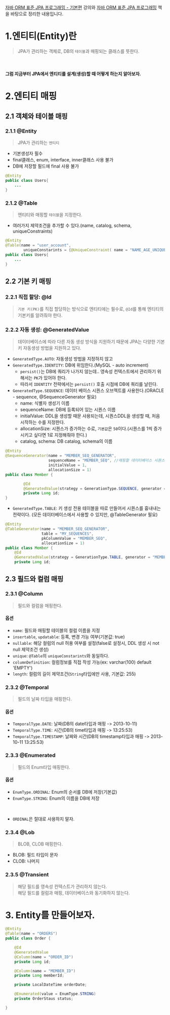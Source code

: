 [자바 ORM 표준 JPA 프로그래밍 - 기본편](https://www.inflearn.com/course/ORM-JPA-Basic/dashboard) 강의와 [자바 ORM 표준 JPA 프로그래밍](https://product.kyobobook.co.kr/detail/S000000935744) 책을 바탕으로 정리한 내용입니다.

# 1.엔티티(Entity)란
> JPA가 관리하는 객체로, DB의 `테이블`과 매핑되는 클래스를 뜻한다.

<br/>

#### 그럼 지금부터 JPA에서 엔티티를 설계(생성)할 때 어떻게 하는지 알아보자.


# 2.엔티티 매핑

## 2.1 객체와 테이블 매핑
### 2.1.1 @Entity
> JPA가 관리하는 `엔티티`
- 기본생성자 필수
- final클래스, enum, interface, inner클래스 사용 불가
- DB에 저장할 필드에 final 사용 불가
```java
@Entity
public class Users{
    ...
}
```

### 2.1.2 @Table
> 엔티티와 매핑할 `테이블`을 지정한다.
- 여러가지 제약조건을 추가할 수 있다.(name, catalog, schema, uniqueConstraints)
```java
@Entity
@Table(name = "user_account", 
        uniqueConstarints = {@UniqueConstraint( name = "NAME_AGE_UNIQUE", columnNames = {"NAME", "AGE"} )})
public class Users{
    ...
}
```

## 2.2 기본 키 매핑
### 2.2.1 직접 할당: @Id
> `기본 키(PK)`를 직접 할당하는 방식으로 엔티티에는 필수로, `@Id`를 통해 엔티티의 기본키를 알려줘야 한다.

### 2.2.2 자동 생성: @GeneratedValue
> 데이터베이스에 따라 다른 자동 생성 방식을 지원하기 때문에 JPA는 다양한 기본키 자동생성 방법을 지원하고 있다.
- `GeneratedType.AUTO`: 자동생성 방법을 지정하지 않고
- `GeneratedType.IDENTITY`: DB에 위임한다.(MySQL - auto increment)
  - `persist()`는 DB에 쿼리가 나가지 않는데.. 영속성 컨텍스트에서 관리하기 위해서는 `PK`가 있어야 한다.
  - 따라서 `IDENTITY` 전략에서는 `persist()` 호출 시점에 DB에 쿼리를 날린다. 
- `GeneratedType.SEQUENCE`: 데이터 베이스 시퀀스 오브젝트를 사용한다.(ORACLE - sequence, @SequenceGenerator 필요)
  - name: 식별자 생성기 이름
  - sequenceName: DB에 등록되어 있는 시퀀스 이름
  - initialValue: DDL을 생성할 때문 사용되는데, 시퀀스DDL을 생성할 때, 처음 시작하는 수를 지정한다.
  - allocationSize: 시퀀스가 증가하는 수로, `기본값`은 `50`이다.(시퀀스를 1씩 증가시키고 싶다면 1로 지정해줘야 한다.)
  - catalog, schema: DB catalog, schema의 이름
```java
@Entity
@SequenceGenerator(name = "MEMBER_SEQ_GENERATOR",
                   sequenceName = "MEMBER_SEQ", //매핑할 데이터베이스 시퀀스 이름
                   initialValue = 1,
                   allocationSize = 1)
public class Member {

        @Id 
        @GeneratedValue(strategy = GenerationType.SEQUENCE, generator = "MEMBER_SEQ_GENERATOR")
        private Long id;
}
```
- `GeneratedType.TABLE`: 키 생성 전용 테이블을 따로 만들어서 시퀀스를 흉내내는 전략이다. (모든 데이터베이스에서 사용할 수 있지만, @TableGenerator 필요)
```java
@Entity
@TableGenerator(name = "MEMBER_SEQ_GENERATOR", 
                table = "MY_SEQUENCES", 
                pkColumnValue = "MEMBER_SEQ",
                allocationSize = 1)
public class Member {
    @Id
    @GeneratedValue(strategy = GenerationType.TABLE, generator = "MEMBER_SEQ_GENERATOR")
    private Long id;
```

## 2.3 필드와 컬럼 매핑
### 2.3.1 @Column
> 필드와 컬럼을 매핑한다.
#### 옵션
- `name`: 필드와 매핑할 테이블의 컬럼 이름을 지정
- `insertable`, `updatable`: 등록, 변경 가능 여부(기본값: true)
- `nullable`: 해당 컬럼의 null 허용 여부를 설정(false로 설정시, DDL 생성 시 not null 제약조건 생성)
- `unique`: `@Table`의 `uniqueConstarints`와 동일하다.
- `columnDefinition`: 컬럼정보를 직접 작성 가능(ex: varchar(100) default 'EMPTY')
- `length`: 컬럼의 길이 제약조건(`String`타입에만 사용, 기본값: 255)

### 2.3.2 @Temporal
> 필드의 날짜 타입을 매핑한다.
#### 옵션
- `TemporalType.DATE`: 날짜(DB의 date타입과 매핑 -> 2013-10-11) 
- `TemporalType.TIME`: 시간(DB의 time타입과 매핑 -> 13:25:53)
- `TemporalType.TIMESTAMP`: 날짜와 시간(DB의 timestamp타입과 매핑 -> 2013-10-11 13:25:53)

### 2.3.3 @Enumerated 
> 필드의 Enum타입 매핑한다.
#### 옵션
- `EnumType.ORDINAL`: Enum의 순서를 DB에 저장(기본값)
- `EnumType.STRING`: Enum의 이름을 DB에 저장

<br/>

- `ORDINAL`은 절대로 사용하지 말자. 

### 2.3.4 @Lob
> BLOB, CLOB 매핑한다.
- BLOB: 필드 타입이 문자
- CLOB: 나머지

### 2.3.5 @Transient
> 해당 필드를 영속성 컨텍스트가 관리하지 않는다.<br/>
> 해당 필드를 컬럼과 매핑, 데이터베이스와 동기화하지 않는다.<br/>

# 3. Entity를 만들어보자.
```java
@Entity
@Table(name = "ORDERS")
public class Order {

    @Id
    @GeneratedValue
    @Column(name = "ORDER_ID")
    private Long id;

    @Column(name = "MEMBER_ID")
    private Long memberId;

    private LocalDateTime orderDate;

    @Enumerated(value = EnumType.STRING)
    private OrderStaus status;

}
```